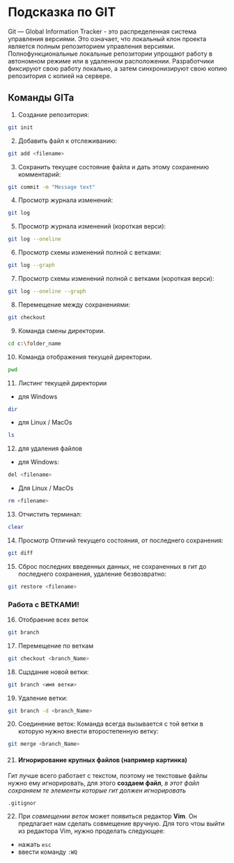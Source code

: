 # Подсказка по GIT

Git — Global Information Tracker - это распределенная система управления версиями. Это означает, что локальный клон проекта является полным репозиторием управления версиями. Полнофункциональные локальные репозитории упрощают работу в автономном режиме или в удаленном расположении. Разработчики фиксируют свою работу локально, а затем синхронизируют свою копию репозитория с копией на сервере.

## Команды GITa

1. Создание репозитория:
```sh
git init
```
2. Добавить файл к отслеживанию:
```sh
git add <filename>
```
3. Сохранить текущее состояние файла и дать этому сохранению комментарий:
```sh
git commit -m "Message text"
```
4. Просмотр журнала изменений:
```sh
git log
```
5. Просмотр журнала изменений (короткая верси):
```sh
git log --oneline
```

6. Просмотр схемы изменений полной с ветками:
```sh
git log --graph
```

7. Просмотр схемы изменений полной с ветками (короткая верси):
```sh
git log --oneline --graph
```
8. Перемещение между сохранениями:
```sh
git checkout
```
9. Команда смены директории.
```sh
cd c:\folder_name
```
10. Команда отображения текущей директории.
```sh
pwd
```
11. Листинг текущей директории
* для Windows
```sh
dir
```
* для Linux / MacOs
```sh
ls
```

12. для удаления файлов 
* для Windows:
```sh
del <filename>
```
* Для Linux / MacOs
```sh
rm <filename>
```

13. Отчистить терминал:
```sh
clear
```

14. Просмотр Отличий текущего состояния, от последнего сохранения:
```sh
git diff
```

15. Сброс последних введенных данных, не сохраненных в гит до последнего сохранения, удаление безвозвратно:
```sh
git restore <filename>
```

### Работа с ВЕТКАМИ!

16. Отобраение всех веток
```sh
git branch
```

17. Перемещение по веткам
```sh
git checkout <branch_Name>
```
18. Сщздание новой ветки:
```sh
git branch <имя ветки>
```

19. Удаление ветки:
```sh
git branch -d <branch_Name>
```

20. Соединение веток:
Команда всегда вызывается с той ветки в которую нужно внести второстепенную ветку:
```sh
git merge <branch_Name>
```
21.  #### Игнорирование крупных файлов (например картинка) 
Гит лучше всего работает с текстом, поэтому не текстовые файлы нужно ему игнорировать, для этого 
**создаем файл**, *в этот файл сохраняем те элементы которые гит должен игнорировать*
```sh
.gitignor
```

22. При *совмещении веток* может появиться редактор **Vim**. Он предлагает нам сделать совмещение вручную. Для того чтоы выйти из редактора Vim, нужно проделать следующее:
* нажать
```esc```
* ввести команду
```:WQ```